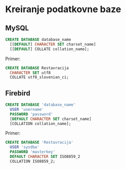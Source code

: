 # Kreiranje podatkovne baze

## MySQL

```sql
CREATE DATABASE database_name
  [[DEFAULT] CHARACTER SET charset_name]
  [[DEFAULT] COLLATE collation_name];
```

Primer:

```sql
CREATE DATABASE Restavracija
  CHARACTER SET utf8
  COLLATE utf8_slovenian_ci;
```

## Firebird

```sql
CREATE DATABASE 'database_name'
  USER 'username'
  PASSWORD 'password'
  [DEFAULT CHARACTER SET charset_name]
  [COLLATION collation_name];
```

Primer:

```sql
CREATE DATABASE 'Restavracija'
  USER 'sysdba'
  PASSWORD 'masterkey'
  DEFAULT CHARACTER SET ISO8859_2
  COLLATION ISO8859_2;
```
